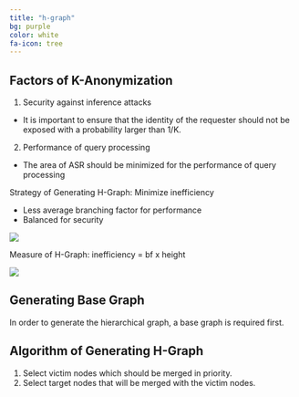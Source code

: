 ```yaml
---
title: "h-graph"
bg: purple
color: white
fa-icon: tree
---
```



## Factors of K-Anonymization

1. Security against inference attacks
  - It is important to ensure that the identity of the requester should not be exposed with a probability larger than 1/K.
2. Performance of query processing
  - The area of ASR should be minimized for the performance of query processing


Strategy of Generating H-Graph: Minimize inefficiency

- Less average branching factor for performance
- Balanced for security

<img src="{{site.url}}img/measure1.png">

Measure of H-Graph: inefficiency = bf x height

<img src="{{site.url}}/img/measure2.png">


## Generating Base Graph

In order to generate the hierarchical graph, a base graph is required first.


## Algorithm of Generating H-Graph

1. Select victim nodes which should be merged in priority.
2. Select target nodes that will be merged with the victim nodes.



